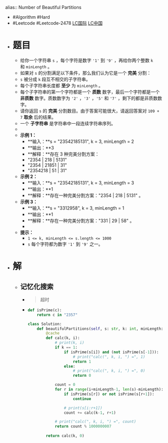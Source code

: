alias:: Number of Beautiful Partitions

- #Algorithm #Hard
- #Leetcode #Leetcode-2478 [LC国际](https://leetcode.com/problems/number-of-beautiful-partitions/) [LC中国](https://leetcode.cn/problems/number-of-beautiful-partitions/)
- # 题目
	- 给你一个字符串 `s` ，每个字符是数字 `'1'` 到 `'9'` ，再给你两个整数 `k` 和 `minLength` 。
	- 如果对 `s` 的分割满足以下条件，那么我们认为它是一个 **完美** 分割：
	- `s` 被分成 `k` 段互不相交的子字符串。
	- 每个子字符串长度都 **至少** 为 `minLength` 。
	- 每个子字符串的第一个字符都是一个 **质数** 数字，最后一个字符都是一个 **非质数** 数字。质数数字为 `'2'` ，`'3'` ，`'5'` 和 `'7'` ，剩下的都是非质数数字。
	- 请你返回 `s` 的 **完美** 分割数目。由于答案可能很大，请返回答案对 `109 + 7` **取余** 后的结果。
	- 一个 **子字符串** 是字符串中一段连续字符串序列。
	-
	- **示例 1：**
		- **输入：**s = "23542185131", k = 3, minLength = 2
		- **输出：**3
		- **解释：**存在 3 种完美分割方案：
		- "2354 | 218 | 5131"
		- "2354 | 21851 | 31"
		- "2354218 | 51 | 31"
	- **示例 2：**
		- **输入：**s = "23542185131", k = 3, minLength = 3
		- **输出：**1
		- **解释：**存在一种完美分割方案："2354 | 218 | 5131" 。
	- **示例 3：**
		- **输入：**s = "3312958", k = 3, minLength = 1
		- **输出：**1
		- **解释：**存在一种完美分割方案："331 | 29 | 58" 。
		-
	- **提示：**
		- `1 <= k, minLength <= s.length <= 1000`
		- `s` 每个字符都为数字 `'1'` 到 `'9'` 之一。
- # 解
	- ## 记忆化搜索
		- > 超时
		- ```python
		  def isPrime(c):
		      return c in "2357"
		  
		  class Solution:
		      def beautifulPartitions(self, s: str, k: int, minLength: int) -> int:
		          @cache
		          def calc(k, i):
		              # print(k, i)
		              if k == 1:
		                  if isPrime(s[i]) and (not isPrime(s[-1])):
		                      # print("calc(", k, i, ") =", 1)
		                      return 1
		                  else:
		                      # print("calc(", k, i, ") =", 0)
		                      return 0    
		  
		              count = 0
		              for r in range(i+minLength-1, len(s)-minLength):        
		                  if isPrime(s[r]) or not isPrime(s[r+1]):
		                      continue
		  
		                  # print(s[i:r+1])
		                  count += calc(k-1, r+1)
		  
		              # print("calc(", k, i, ") =", count)
		              return count % 1000000007
		          
		          return calc(k, 0)
		  ```